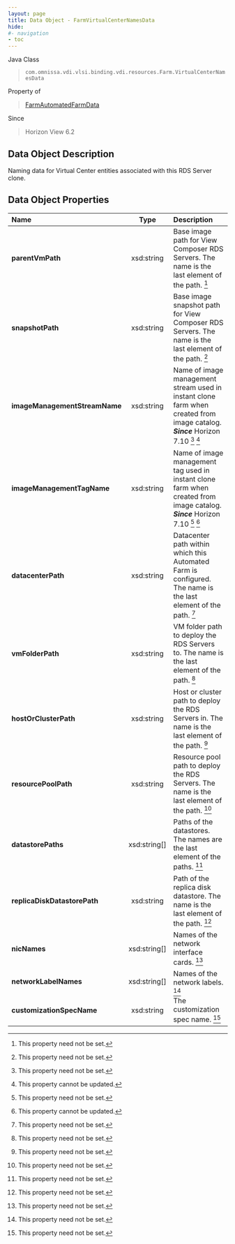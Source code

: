 ```yaml
---
layout: page
title: Data Object - FarmVirtualCenterNamesData
hide:
#- navigation
- toc
---
```






Java Class
> `com.omnissa.vdi.vlsi.binding.vdi.resources.Farm.VirtualCenterNamesData`

Property of
> [FarmAutomatedFarmData](vdi.resources.Farm.AutomatedFarmData.md#field_detail)

Since
> Horizon View 6.2


## Data Object Description

Naming data for Virtual Center entities associated with this RDS Server clone.

## Data Object Properties

 Name | Type | Description
:---|:---:|:---
**parentVmPath**|  xsd:string|  Base image path for View Composer RDS Servers. The name is the last element of the path. [^1]
**snapshotPath**|  xsd:string|  Base image snapshot path for View Composer RDS Servers. The name is the last element of the path. [^1]
**imageManagementStreamName**|  xsd:string|  Name of image management stream used in instant clone farm when created from image catalog.  **_Since_** Horizon 7.10 [^1] [^2]
**imageManagementTagName**|  xsd:string|  Name of image management tag used in instant clone farm when created from image catalog.  **_Since_** Horizon 7.10 [^1] [^2]
**datacenterPath**|  xsd:string|  Datacenter path within which this Automated Farm is configured. The name is the last element of the path. [^1]
**vmFolderPath**|  xsd:string|  VM folder path to deploy the RDS Servers to. The name is the last element of the path. [^1]
**hostOrClusterPath**|  xsd:string|  Host or cluster path to deploy the RDS Servers in. The name is the last element of the path. [^1]
**resourcePoolPath**|  xsd:string|  Resource pool path to deploy the RDS Servers. The name is the last element of the path. [^1]
**datastorePaths**|  xsd:string[]|  Paths of the datastores. The names are the last element of the paths. [^1]
**replicaDiskDatastorePath**|  xsd:string|  Path of the replica disk datastore. The name is the last element of the path. [^1]
**nicNames**|  xsd:string[]|  Names of the network interface cards. [^1]
**networkLabelNames**|  xsd:string[]|  Names of the network labels. [^1]
**customizationSpecName**|  xsd:string|  The customization spec name. [^1]


 


[^1]: This property need not be set.
[^2]: This property cannot be updated.